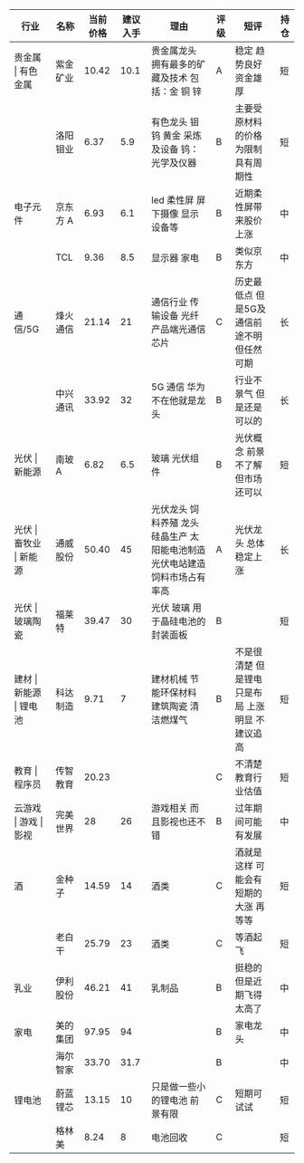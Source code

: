 | 行业                     | 名称     | 当前价格 | 建议入手 | 理由                                                         | 评级 | 短评                                            | 持仓 |
| ------------------------ | -------- | -------- | -------- | ------------------------------------------------------------ | ---- | ----------------------------------------------- | ---- |
| 贵金属 \| 有色金属       | 紫金矿业 | 10.42    | 10.1     | 贵金属龙头 拥有最多的矿藏及技术 包括：金 铜 锌               | A    | 稳定  趋势良好 资金雄厚                         | 短   |
|                          | 洛阳钼业 | 6.37     | 5.9      | 有色龙头  钼 钨 黄金 采炼 及设备 钨：光学及仪器              | B    | 主要受原材料的价格为限制具有周期性              | 短   |
| 电子元件                 | 京东方 A | 6.93     | 6.1      | led 柔性屏 屏下摄像 显示设备等                               | B    | 近期柔性屏带来股价上涨                          | 中   |
|                          | TCL      | 9.36     | 8.5      | 显示器 家电                                                  | B    | 类似京东方                                      | 中   |
| 通信/5G                  | 烽火通信 | 21.14    | 21       | 通信行业 传输设备 光纤 产品端光通信芯片                      | C    | 历史最低点  但是5G及通信前途不明 但任然可期     | 长   |
|                          | 中兴通讯 | 33.92    | 32       | 5G 通信 华为不在他就是龙头                                   | B    | 行业不景气 但是还是可以的                       | 长   |
| 光伏 \| 新能源           | 南玻A    | 6.82     | 6.5      | 玻璃 光伏组件                                                | B    | 光伏概念 前景不了解但市场还可以                 | 短   |
| 光伏 \| 畜牧业 \| 新能源 | 通威股份 | 50.40    | 45       | 光伏龙头 饲料养殖 龙头 硅晶生产 太阳能电池制造 光伏电站建造  饲料市场占有率高 | A    | 光伏龙头  总体稳定上涨                          | 长   |
| 光伏 \| 玻璃陶瓷         | 福莱特   | 39.47    | 30       | 光伏 玻璃 用于晶硅电池的封装面板                             | B    |                                                 | 短   |
| 建材 \| 新能源 \| 锂电池 | 科达制造 | 9.71     | 7        | 建材机械  节能环保材料 建筑陶瓷 清洁燃煤气                   | B    | 不是很清楚 但是锂电只是布局 上涨明显 不建议追高 | 短   |
| 教育 \| 程序员           | 传智教育 | 20.23    |          |                                                              | C    | 不清楚教育行业估值                              | 短   |
| 云游戏 \| 游戏 \| 影视   | 完美世界 | 28       | 26       | 游戏相关 而且影视也还不错                                    | B    | 过年期间可能有发展                              | 中   |
| 酒                       | 金种子   | 14.59    | 14       | 酒类                                                         | C    | 酒就是这样 可能会有短期的大涨 再等等            | 短   |
|                          | 老白干   | 25.79    | 23       | 酒类                                                         | C    | 等酒起飞                                        | 短   |
| 乳业                     | 伊利股份 | 46.21    | 41       | 乳制品                                                       | B    | 挺稳的 但是近期飞得太高了                       | 中   |
| 家电                     | 美的集团 | 97.95    | 94       |                                                              | B    | 家电龙头                                        | 中   |
|                          | 海尔智家 | 33.70    | 31.7     |                                                              | B    |                                                 | 中   |
| 锂电池                   | 蔚蓝锂芯 | 13.15    | 10       | 只是做一些小的锂电池 前景有限                                | C    | 短期可试试                                      | 短   |
|                          | 格林美   | 8.24     | 8        | 电池回收                                                     | C    |                                                 | 短   |

